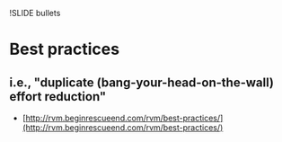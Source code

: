 !SLIDE bullets

# Best practices

## i.e., "duplicate (bang-your-head-on-the-wall) effort reduction"

 * [http://rvm.beginrescueend.com/rvm/best-practices/](http://rvm.beginrescueend.com/rvm/best-practices/)

